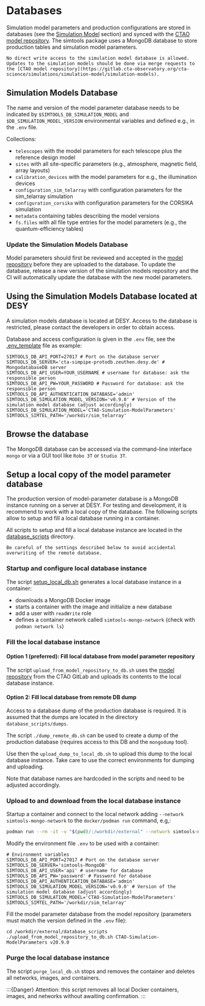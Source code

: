 # Databases

Simulation model parameters and production configurations are stored in databases (see the [Simulation Model](model_parameters.md#simulation-model) section) and synced with the [CTAO model repository](https://gitlab.cta-observatory.org/cta-science/simulations/simulation-model/simulation-models).
The simtools package uses a MongoDB database to store production tables and simulation model parameters.

```{important}
No direct write access to the simulation model database is allowed.
Updates to the simulation models should be done via merge requests to the [CTAO model repository](https://gitlab.cta-observatory.org/cta-science/simulations/simulation-model/simulation-models).
```

## Simulation Models Database

The name and version of the model parameter database needs to be indicated by `$SIMTOOLS_DB_SIMULATION_MODEL` and `$DB_SIMULATION_MODEL_VERSION` environmental variables and defined e.g., in the `.env` file.

Collections:

* `telescopes` with the model parameters for each telescope plus the reference design model
* `sites` with all site-specific parameters (e.g., atmosphere, magnetic field, array layouts)
* `calibration_devices` with the model parameters for e.g., the illumination devices
* `configuration_sim_telarray` with configuration parameters for the sim_telarray simulation
* `configuration_corsika` with configuration parameters for the CORSIKA simulation
* `metadata` containing tables describing the model versions
* `fs.files` with all file type entries for the model parameters (e.g., the quantum-efficiency tables)

### Update the Simulation Models Database

Model parameters should first be reviewed and accepted in the [model repository](https://gitlab.cta-observatory.org/cta-science/simulations/simulation-model/simulation-models) before they are uploaded to the database.
To update the database, release a new version of the simulation models repository and the CI will automatically update the database with the new model parameters.

## Using the Simulation Models Database located at DESY

A simulation models database is located at DESY. Access to the database is restricted, please contact the developers in order to obtain access.

Database and access configuration is given in the `.env` file, see the [.env_template](../../.env_template) file as example:

```console
SIMTOOLS_DB_API_PORT=27017 # Port on the database server
SIMTOOLS_DB_SERVER='cta-simpipe-protodb.zeuthen.desy.de' # MongodatabaseDB server
SIMTOOLS_DB_API_USER=YOUR_USERNAME # username for database: ask the responsible person
SIMTOOLS_DB_API_PW=YOUR_PASSWORD # Password for database: ask the responsible person
SIMTOOLS_DB_API_AUTHENTICATION_DATABASE='admin'
SIMTOOLS_DB_SIMULATION_MODEL_VERSION='v0.9.0' # Version of the simulation model database (adjust accordingly)
SIMTOOLS_DB_SIMULATION_MODEL='CTAO-Simulation-ModelParameters'
SIMTOOLS_SIMTEL_PATH='/workdir/sim_telarray'
```

## Browse the database

The MongoDB database can be accessed via the command-line interface `mongo` or via a GUI tool like `Robo 3T` or `Studio 3T`.

## Setup a local copy of the model parameter database

The production version of model-parameter database is a MongoDB instance running on a server at DESY.
For testing and development, it is recommend to work with a local copy of the database.
The following scripts allow to setup and fill a local database running in a container.

All scripts to setup and fill a local database instance are located in the [database_scripts](../../database_scripts/) directory.

```{warning}
Be careful of the settings described below to avoid accidental overwriting of the remote database.
```

### Startup and configure local database instance

The script [setup_local_db.sh](../../database_scripts/setup_local_db.sh) generates a local database instance in a container:

* downloads a MongoDB Docker image
* starts a container with the image and initialize a new database
* add a user with `readWrite` role
* defines a container network called `simtools-mongo-network` (check with `podman network ls`)

### Fill the local database instance

#### Option 1 (preferred): Fill local database from model parameter repository

The script `upload_from_model_repository_to_db.sh` uses the [model repository](https://gitlab.cta-observatory.org/cta-science/simulations/simulation-model/simulation-models) from the CTAO GitLab and
uploads its contents to the local database instance.

#### Option 2: Fill local database from remote DB dump

Access to a database dump of the production database is required. It is assumed that the dumps
are located in the directory `database_scripts/dumps`.

The script `./dump_remote_db.sh` can be used to create a dump of the production database (requires access to this DB and the `mongodump` tool).

Use then the `upload_dump_to_local_db.sh` to upload this dump to the local database instance. Take care to use the correct environments for dumping and uploading.

Note that database names are hardcoded in the scripts and need to be adjusted accordingly.

### Upload to and download from the local database instance

Startup a container and connect to the local network adding `--network simtools-mongo-network` to the `docker/podman run` command, e.g,:

```bash
podman run --rm -it -v "$(pwd)/:/workdir/external" --network simtools-mongo-network ghcr.io/gammasim/simtools-dev:latest bash
```

Modify the environment file `.env` to be used with a container:

```console
# Environment variables
SIMTOOLS_DB_API_PORT=27017 # Port on the database server
SIMTOOLS_DB_SERVER='simtools-MongoDB'
SIMTOOLS_DB_API_USER='api' # username for database
SIMTOOLS_DB_API_PW='password' # Password for database
SIMTOOLS_DB_API_AUTHENTICATION_DATABASE='admin'
SIMTOOLS_DB_SIMULATION_MODEL_VERSION='v0.9.0' # Version of the simulation model database (adjust accordingly)
SIMTOOLS_DB_SIMULATION_MODEL='CTAO-Simulation-ModelParameters'
SIMTOOLS_SIMTEL_PATH='/workdir/sim_telarray'
```

Fill the model parameter database from the model repository (parameters must match the version defined in the `.env` file):

```console
cd /workdir/external/database_scripts
./upload_from_model_repository_to_db.sh CTAO-Simulation-ModelParameters v20.9.0
```

### Purge the local database instance

The script `purge_local_db.sh` stops and removes the container and deletes all networks, images, and containers.

:::{Danger}
Attention: this script removes all local Docker containers, images, and networks without awaiting confirmation.
:::
